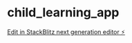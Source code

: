 # child_learning_app

[Edit in StackBlitz next generation editor ⚡️](https://stackblitz.com/~/github.com/Abhi-shekes/child_learning_app)